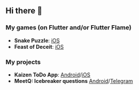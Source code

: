 ## Hi there 👋

### My games (on Flutter and/or Flutter Flame)

- **Snake Puzzle**: [iOS](https://apps.apple.com/us/app/snake-puzzles/id6738164139)
- **Feast of Deceit**: [iOS](https://apps.apple.com/us/app/feast-of-deceit/id6737427668)

### My projects

- **Kaizen ToDo App**: [Android](https://play.google.com/store/apps/details?id=com.kaizen_app.kaizen_app)/[iOS](https://apps.apple.com/us/app/kaizen-todo-productivity/id6737436181)
- **MeetQ: Icebreaker questions**  [Android](https://play.google.com/store/apps/details?id=com.meetbot_app.meetbot_app)/[Telegram](https://t.me/meetquestionbot)
